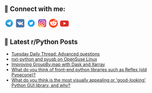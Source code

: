 ## 🔎 Connect with me:
[<img src="https://github.com/bullbesh/bullbesh/blob/main/images/Telegram.png" width="32" height="32" />](https://t.me/bullbesh)
[<img src="https://github.com/bullbesh/bullbesh/blob/main/images/VK.png" width="32" height="32" />](https://vk.com/bullbesh)
[<img src="https://github.com/bullbesh/bullbesh/blob/main/images/Twitter.png" width="32" height="32" />](https://twitter.com/bullbesh1)
[<img src="https://github.com/bullbesh/bullbesh/blob/main/images/Instagram.png" width="32" height="32" />](https://www.instagram.com/bullbesh)
[<img src="https://github.com/bullbesh/bullbesh/blob/main/images/Reddit.png" width="32" height="32" />](https://www.reddit.com/user/bullbesh)
[<img src="https://github.com/bullbesh/bullbesh/blob/main/images/YouTube.png" width="32" height="32" />](https://www.youtube.com/channel/UCtfjRs6uzgq5mfm8S06WTcg)

## 📕 Latest r/Python Posts
<!-- BLOG-POST-LIST:START -->
- [Tuesday Daily Thread: Advanced questions](https://www.reddit.com/r/Python/comments/1gzy1hi/tuesday_daily_thread_advanced_questions/)
- [nxt-python and pyusb on OpenSuse Linux](https://www.reddit.com/r/Python/comments/1gztwtn/nxtpython_and_pyusb_on_opensuse_linux/)
- [Improving GroupBy.map with Dask and Xarray](https://www.reddit.com/r/Python/comments/1gznukm/improving_groupbymap_with_dask_and_xarray/)
- [What do you think of front-end python libraries such as Reflex &lpar;old Pynecone&rpar;?](https://www.reddit.com/r/Python/comments/1gznoub/what_do_you_think_of_frontend_python_libraries/)
- [What do you think is the most visually appealing or &#39;good-looking&#39; Python GUI library, and why?](https://www.reddit.com/r/Python/comments/1gzmv9p/what_do_you_think_is_the_most_visually_appealing/)
<!-- BLOG-POST-LIST:END -->

